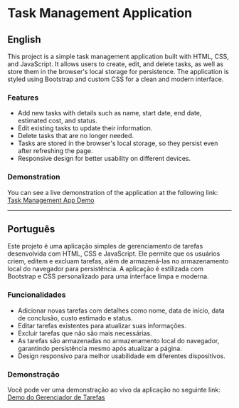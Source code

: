# Task Management Application

## English

This project is a simple task management application built with HTML, CSS, and JavaScript. It allows users to create, edit, and delete tasks, as well as store them in the browser's local storage for persistence. The application is styled using Bootstrap and custom CSS for a clean and modern interface.

### Features

- Add new tasks with details such as name, start date, end date, estimated cost, and status.
- Edit existing tasks to update their information.
- Delete tasks that are no longer needed.
- Tasks are stored in the browser's local storage, so they persist even after refreshing the page.
- Responsive design for better usability on different devices.

### Demonstration

You can see a live demonstration of the application at the following link:  
[Task Management App Demo](https://iagoiago-todo.netlify.app/)

---

## Português

Este projeto é uma aplicação simples de gerenciamento de tarefas desenvolvida com HTML, CSS e JavaScript. Ele permite que os usuários criem, editem e excluam tarefas, além de armazená-las no armazenamento local do navegador para persistência. A aplicação é estilizada com Bootstrap e CSS personalizado para uma interface limpa e moderna.

### Funcionalidades

- Adicionar novas tarefas com detalhes como nome, data de início, data de conclusão, custo estimado e status.
- Editar tarefas existentes para atualizar suas informações.
- Excluir tarefas que não são mais necessárias.
- As tarefas são armazenadas no armazenamento local do navegador, garantindo persistência mesmo após atualizar a página.
- Design responsivo para melhor usabilidade em diferentes dispositivos.

### Demonstração

Você pode ver uma demonstração ao vivo da aplicação no seguinte link:  
[Demo do Gerenciador de Tarefas](https://iagoiago-todo.netlify.app/)
